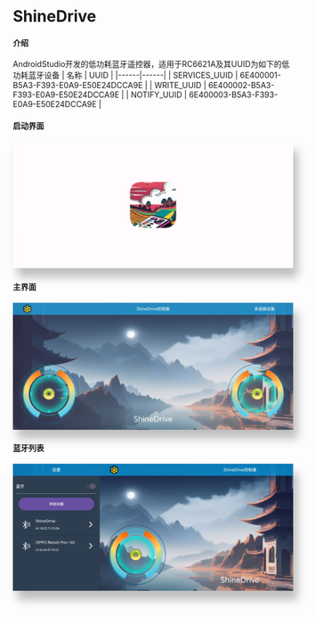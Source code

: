 # ShineDrive

#### 介绍
AndroidStudio开发的低功耗蓝牙遥控器，适用于RC6621A及其UUID为如下的低功耗蓝牙设备
| 名称 | UUID |
|------|------|
| SERVICES_UUID | 6E400001-B5A3-F393-E0A9-E50E24DCCA9E |
| WRITE_UUID    | 6E400002-B5A3-F393-E0A9-E50E24DCCA9E |
| NOTIFY_UUID   | 6E400003-B5A3-F393-E0A9-E50E24DCCA9E |



#### 启动界面
<img src="Image/start.jpg" style="box-shadow: 8.0px 16.0px 16.0px hsl(0deg 0% 0% / 0.25);">

#### 主界面
<img src="Image/main.jpg" style="box-shadow: 8.0px 16.0px 16.0px hsl(0deg 0% 0% / 0.25);">

#### 蓝牙列表
<img src="Image/BlueToothList.jpg" style="box-shadow: 8.0px 16.0px 16.0px hsl(0deg 0% 0% / 0.25);">